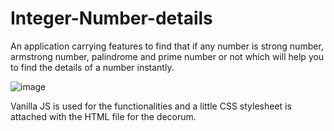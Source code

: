 # Integer-Number-details

An application carrying features to find that if any number is strong number, armstrong number, palindrome and prime number or not which will help you to find the details of a number instantly.

![image](https://user-images.githubusercontent.com/84442212/132702267-2687426b-bc27-4cba-bf6c-b58923412746.png)

Vanilla JS is used for the functionalities and a little CSS stylesheet is attached with the HTML file for the decorum.
